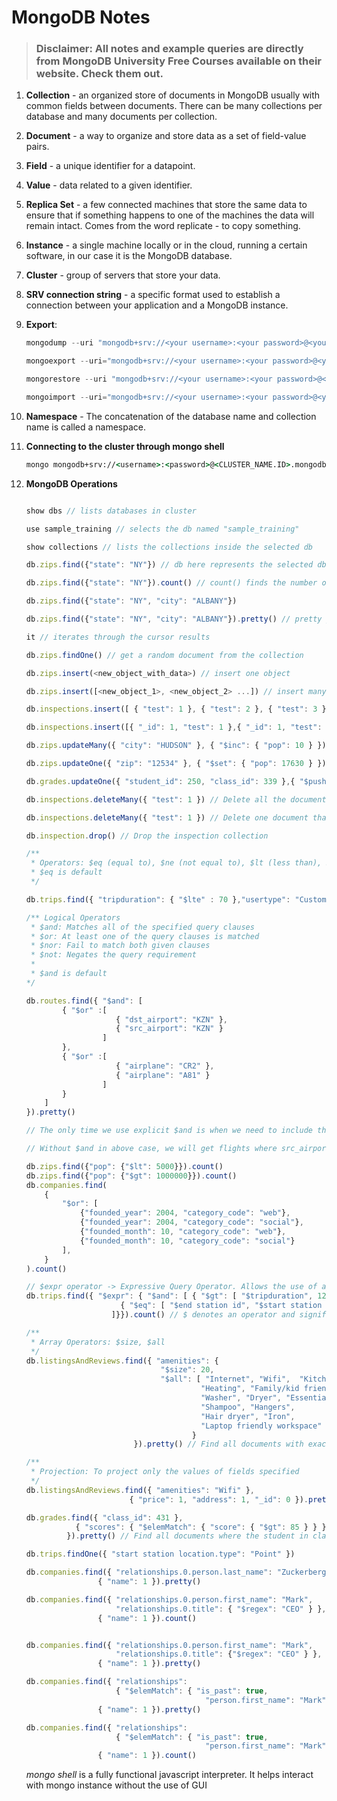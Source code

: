 # MongoDB Notes

> ### Disclaimer: All notes and example queries are directly from MongoDB University Free Courses available on their website. Check them out.

1. **Collection** - an organized store of documents in MongoDB usually with common fields between documents. There can be many collections per database and many documents per collection.

2. **Document** - a way to organize and store data as a set of field-value pairs.

3. **Field** - a unique identifier for a datapoint.

4. **Value** - data related to a given identifier.

5. **Replica Set** - a few connected machines that store the same data to ensure that if something happens to one of the machines the data will remain intact. Comes from the word replicate - to copy something.

6. **Instance** - a single machine locally or in the cloud, running a certain software, in our case it is the MongoDB database.

7. **Cluster** - group of servers that store your data.

8. **SRV connection string** - a specific format used to establish a connection between your application and a MongoDB instance.

9. **Export**:

   ```js
   mongodump --uri "mongodb+srv://<your username>:<your password>@<your cluster>.mongodb.net/sample_supplies" // BSON Export

   mongoexport --uri="mongodb+srv://<your username>:<your password>@<your cluster>.mongodb.net/sample_supplies" --collection=sales --out=sales.json // JSON Export

   mongorestore --uri "mongodb+srv://<your username>:<your password>@<your cluster>.mongodb.net/sample_supplies" --drop dump // BSON Import

   mongoimport --uri="mongodb+srv://<your username>:<your password>@<your cluster>.mongodb.net/sample_supplies" --drop sales.json // JSON Import [--drop is for dropping last version]
   ```

10. **Namespace** - The concatenation of the database name and collection name is called a namespace.

11. **Connecting to the cluster through mongo shell**

    ```cmd
    mongo mongodb+srv://<username>:<password>@<CLUSTER_NAME.ID>.mongodb.net/admin
    ```

12. **MongoDB Operations**

    ```js

    show dbs // lists databases in cluster

    use sample_training // selects the db named "sample_training"

    show collections // lists the collections inside the selected db

    db.zips.find({"state": "NY"}) // db here represents the selected db. zips is the collection being selected inside the db. find(<query:object>) is the command to filter the collection documents based on query

    db.zips.find({"state": "NY"}).count() // count() finds the number of documents that gets filtered by find().

    db.zips.find({"state": "NY", "city": "ALBANY"})

    db.zips.find({"state": "NY", "city": "ALBANY"}).pretty() // pretty prints the results in the shell

    it // iterates through the cursor results

    db.zips.findOne() // get a random document from the collection

    db.zips.insert(<new_object_with_data>) // insert one object

    db.zips.insert([<new_object_1>, <new_object_2> ...]) // insert many objects

    db.inspections.insert([ { "test": 1 }, { "test": 2 }, { "test": 3 } ]) // insert many objects example 1

    db.inspections.insert([{ "_id": 1, "test": 1 },{ "_id": 1, "test": 2 },{ "_id": 3, "test": 3 }],{ "ordered": false }) // insert many example 2. "ordered" false signifies skipping errors and inserting later objects anyways.

    db.zips.updateMany({ "city": "HUDSON" }, { "$inc": { "pop": 10 } }) // Update all documents in the zips collection where the city field is equal to "HUDSON" by adding 10 to the current value of the "pop" field.

    db.zips.updateOne({ "zip": "12534" }, { "$set": { "pop": 17630 } }) // Update a single document in the zips collection where the zip field is equal to "12534" by setting the value of the "pop" field to 17630.

    db.grades.updateOne({ "student_id": 250, "class_id": 339 },{ "$push": { "scores": { "type": "extra credit", "score": 100 }}}) // Update one document in the grades collection where the student_id is ``250`` *, and the class_id field is 339 , by adding a document element to the "scores" array.

    db.inspections.deleteMany({ "test": 1 }) // Delete all the documents that have test field equal to 1.

    db.inspections.deleteMany({ "test": 1 }) // Delete one document that has test field equal to 3.

    db.inspection.drop() // Drop the inspection collection

    /** 
     * Operators: $eq (equal to), $ne (not equal to), $lt (less than), $gt (greater than), $gte, $lte
     * $eq is default
     */

    db.trips.find({ "tripduration": { "$lte" : 70 },"usertype": "Customer" }).pretty()

    /** Logical Operators 
     * $and: Matches all of the specified query clauses
     * $or: At least one of the query clauses is matched
     * $nor: Fail to match both given clauses
     * $not: Negates the query requirement
     * 
     * $and is default
    */

    db.routes.find({ "$and": [ 
            { "$or" :[ 
                        { "dst_airport": "KZN" },
                        { "src_airport": "KZN" }
                     ] 
            },
            { "$or" :[ 
                        { "airplane": "CR2" },
                        { "airplane": "A81" } 
                     ] 
            }
        ]
    }).pretty()

    // The only time we use explicit $and is when we need to include the same operator more than once in a clause. Here $or is that operator.

    // Without $and in above case, we will get flights where src_airport is KZN or dst_airport is KZN or airplane is CR2 or airplane is A81

    db.zips.find({"pop": {"$lt": 5000}}).count()
    db.zips.find({"pop": {"$gt": 1000000}}).count()
    db.companies.find(
        {
            "$or": [
                {"founded_year": 2004, "category_code": "web"},
                {"founded_year": 2004, "category_code": "social"},
                {"founded_month": 10, "category_code": "web"},
                {"founded_month": 10, "category_code": "social"}
            ],
        }
    ).count()

    // $expr operator -> Expressive Query Operator. Allows the use of aggregation operators within the query. Here, $gt is aggregation operator.
    db.trips.find({ "$expr": { "$and": [ { "$gt": [ "$tripduration", 1200 ]},
                         { "$eq": [ "$end station id", "$start station id" ]}
                       ]}}).count() // $ denotes an operator and signifies that we are looking at the value of the field rather than field name

    /**
     * Array Operators: $size, $all
     */
    db.listingsAndReviews.find({ "amenities": {
                                  "$size": 20,
                                  "$all": [ "Internet", "Wifi",  "Kitchen",
                                           "Heating", "Family/kid friendly",
                                           "Washer", "Dryer", "Essentials",
                                           "Shampoo", "Hangers",
                                           "Hair dryer", "Iron",
                                           "Laptop friendly workspace" ]
                                         }
                            }).pretty() // Find all documents with exactly 20 amenities which include all the amenities listed in the query array:

    /**
     * Projection: To project only the values of fields specified
     */                        
    db.listingsAndReviews.find({ "amenities": "Wifi" },
                           { "price": 1, "address": 1, "_id": 0 }).pretty() // only price and address fields will be shown in the result. Also, don't use inclusion (1) and exclusion(0) simultaneously unless it's for _id field.
    
    db.grades.find({ "class_id": 431 },
               { "scores": { "$elemMatch": { "score": { "$gt": 85 } } }
             }).pretty() // Find all documents where the student in class 431 received a grade higher than 85 for any type of assignment:

    db.trips.findOne({ "start station location.type": "Point" })

    db.companies.find({ "relationships.0.person.last_name": "Zuckerberg" },
                    { "name": 1 }).pretty()

    db.companies.find({ "relationships.0.person.first_name": "Mark",
                        "relationships.0.title": { "$regex": "CEO" } },
                    { "name": 1 }).count()


    db.companies.find({ "relationships.0.person.first_name": "Mark",
                        "relationships.0.title": {"$regex": "CEO" } },
                    { "name": 1 }).pretty()

    db.companies.find({ "relationships":
                        { "$elemMatch": { "is_past": true,
                                            "person.first_name": "Mark" } } },
                    { "name": 1 }).pretty()

    db.companies.find({ "relationships":
                        { "$elemMatch": { "is_past": true,
                                            "person.first_name": "Mark" } } },
                    { "name": 1 }).count()
    ```

    _mongo shell_ is a fully functional javascript interpreter. It helps interact with mongo instance without the use of GUI

    
